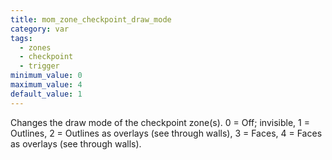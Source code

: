 ```yaml
---
title: mom_zone_checkpoint_draw_mode
category: var
tags:
  - zones
  - checkpoint
  - trigger
minimum_value: 0
maximum_value: 4
default_value: 1
---
```


Changes the draw mode of the checkpoint zone(s).
0 = Off; invisible, 1 = Outlines, 2 = Outlines as overlays (see through walls), 3 = Faces, 4 = Faces as overlays (see through walls).
